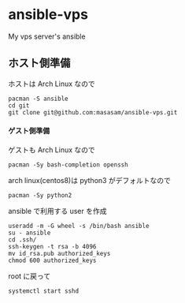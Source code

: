 # ansible-vps
My vps server's ansible  

## ホスト側準備
ホストは Arch Linux なので  

    pacman -S ansible
	cd git
	git clone git@github.com:masasam/ansible-vps.git

#### ゲスト側準備
ゲストも Arch Linux なので

	pacman -Sy bash-completion openssh
	
arch linux(centos8)は python3 がデフォルトなので

	pacman -Sy python2

ansible で利用する user を作成

    useradd -m -G wheel -s /bin/bash ansible
	su - ansible
	cd .ssh/
	ssh-keygen -t rsa -b 4096	
	mv id_rsa.pub authorized_keys
	chmod 600 authorized_keys

root に戻って

	systemctl start sshd
